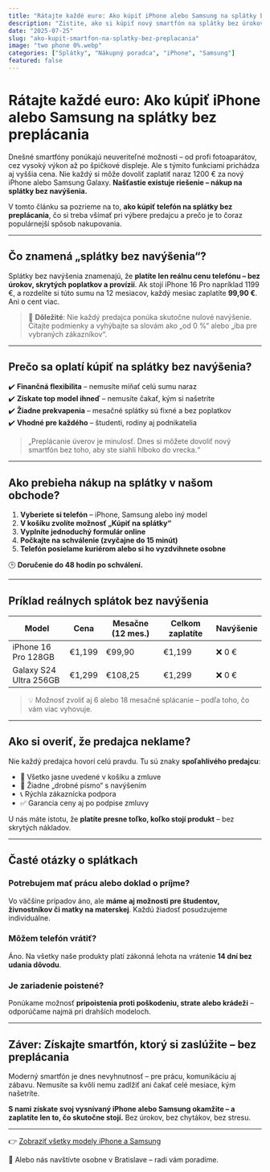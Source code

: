 ```yaml
---
title: "Rátajte každé euro: Ako kúpiť iPhone alebo Samsung na splátky bez preplácania"
description: "Zistite, ako si kúpiť nový smartfón na splátky bez úrokov a skrytých poplatkov. Skutočne zaplatíte len to, čo stojí."
date: "2025-07-25"
slug: "ako-kupit-smartfon-na-splatky-bez-preplacania"
image: "two phone 0%.webp"
categories: ["Splátky", "Nákupný poradca", "iPhone", "Samsung"]
featured: false
---
```


# Rátajte každé euro: Ako kúpiť iPhone alebo Samsung na splátky bez preplácania

Dnešné smartfóny ponúkajú neuveriteľné možnosti – od profi fotoaparátov, cez vysoký výkon až po špičkové displeje. Ale s týmito funkciami prichádza aj vyššia cena. Nie každý si môže dovoliť zaplatiť naraz 1200 € za nový iPhone alebo Samsung Galaxy. **Našťastie existuje riešenie – nákup na splátky bez navýšenia.**

V tomto článku sa pozrieme na to, **ako kúpiť telefón na splátky bez preplácania**, čo si treba všímať pri výbere predajcu a prečo je to čoraz populárnejší spôsob nakupovania.

---

## Čo znamená „splátky bez navýšenia“?

Splátky bez navýšenia znamenajú, že **platíte len reálnu cenu telefónu – bez úrokov, skrytých poplatkov a provízií**. Ak stojí iPhone 16 Pro napríklad 1199 €, a rozdelíte si túto sumu na 12 mesiacov, každý mesiac zaplatíte **99,90 €**. Ani o cent viac.

> 📌 **Dôležité**: Nie každý predajca ponúka skutočne nulové navýšenie. Čítajte podmienky a vyhýbajte sa slovám ako „od 0 %“ alebo „iba pre vybraných zákazníkov“.

---

## Prečo sa oplatí kúpiť na splátky bez navýšenia?

✔️ **Finančná flexibilita** – nemusíte míňať celú sumu naraz  
✔️ **Získate top model ihneď** – nemusíte čakať, kým si našetríte  
✔️ **Žiadne prekvapenia** – mesačné splátky sú fixné a bez poplatkov  
✔️ **Vhodné pre každého** – študenti, rodiny aj podnikatelia

> „Preplácanie úverov je minulosť. Dnes si môžete dovoliť nový smartfón bez toho, aby ste siahli hlboko do vrecka.“

---

## Ako prebieha nákup na splátky v našom obchode?

1. **Vyberiete si telefón** – iPhone, Samsung alebo iný model
2. **V košíku zvolíte možnosť „Kúpiť na splátky“**
3. **Vyplníte jednoduchý formulár online**
4. **Počkajte na schválenie (zvyčajne do 15 minút)**
5. **Telefón posielame kuriérom alebo si ho vyzdvihnete osobne**

🕒 **Doručenie do 48 hodín po schválení.**

---

## Príklad reálnych splátok bez navýšenia

| Model | Cena | Mesačne (12 mes.) | Celkom zaplatíte | Navýšenie |
|-------|------|--------------------|-------------------|------------|
| iPhone 16 Pro 128GB | €1,199 | €99,90 | €1,199 | ❌ 0 € |
| Galaxy S24 Ultra 256GB | €1,299 | €108,25 | €1,299 | ❌ 0 € |

> 💡 Možnosť zvoliť aj 6 alebo 18 mesačné splácanie – podľa toho, čo vám viac vyhovuje.

---

## Ako si overiť, že predajca neklame?

Nie každý predajca hovorí celú pravdu. Tu sú znaky **spoľahlivého predajcu**:

- 💬 Všetko jasne uvedené v košíku a zmluve
- 🧾 Žiadne „drobné písmo“ s navýšením
- 📞 Rýchla zákaznícka podpora
- ✅ Garancia ceny aj po podpise zmluvy

U nás máte istotu, že **platíte presne toľko, koľko stojí produkt** – bez skrytých nákladov.

---

## Časté otázky o splátkach

### Potrebujem mať prácu alebo doklad o príjme?

Vo väčšine prípadov áno, ale **máme aj možnosti pre študentov, živnostníkov či matky na materskej**. Každú žiadosť posudzujeme individuálne.

### Môžem telefón vrátiť?

Áno. Na všetky naše produkty platí zákonná lehota na vrátenie **14 dní bez udania dôvodu**.

### Je zariadenie poistené?

Ponúkame možnosť **pripoistenia proti poškodeniu, strate alebo krádeži** – odporúčame najmä pri drahších modeloch.

---

## Záver: Získajte smartfón, ktorý si zaslúžite – bez preplácania

Moderný smartfón je dnes nevyhnutnosť – pre prácu, komunikáciu aj zábavu. Nemusíte sa kvôli nemu zadlžiť ani čakať celé mesiace, kým našetríte.

**S nami získate svoj vysnívaný iPhone alebo Samsung okamžite – a zaplatíte len to, čo skutočne stojí.** Bez úrokov, bez chytákov, bez stresu.

---

👉 [Zobraziť všetky modely iPhone a Samsung](/katalog)

📍 Alebo nás navštívte osobne v Bratislave – radi vám poradíme.

